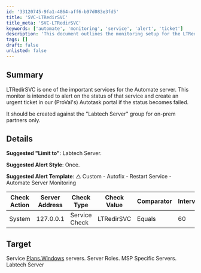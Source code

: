 ```yaml
---
id: '33120745-9fa1-4864-aff6-b97d083e3fd5'
title: 'SVC-LTRedirSVC'
title_meta: 'SVC-LTRedirSVC'
keywords: ['automate', 'monitoring', 'service', 'alert', 'ticket']
description: 'This document outlines the monitoring setup for the LTRedirSVC service on the Automate server, including alert configurations and service check details to ensure timely notifications and ticket creation in Autotask.'
tags: []
draft: false
unlisted: false
---
```


## Summary

LTRedirSVC is one of the important services for the Automate server. This monitor is intended to alert on the status of that service and create an urgent ticket in our (ProVal's) Autotask portal if the status becomes failed.

It should be created against the "Labtech Server" group for on-prem partners only.

## Details

**Suggested "Limit to"**: Labtech Server.

**Suggested Alert Style**: Once.

**Suggested Alert Template**: △ Custom - Autofix - Restart Service - Automate Server Monitoring

| Check Action | Server Address | Check Type     | Check Value | Comparator | Interval | Result |
|--------------|----------------|----------------|-------------|------------|----------|--------|
| System       | 127.0.0.1     | Service Check  | LTRedirSVC  | Equals     | 60       | 1      |

## Target

Service [Plans.Windows](http://plans.Windows) servers. Server Roles. MSP Specific Servers. Labtech Server




